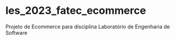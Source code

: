 # les_2023_fatec_ecommerce
 Projeto de Ecommerce para disciplina Laboratório de Engenharia de Software
